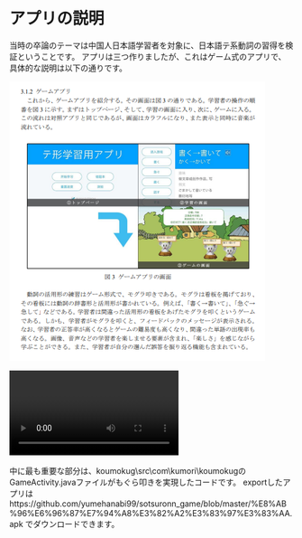 アプリの説明
====================
当時の卒論のテーマは中国人日本語学習者を対象に、日本語テ系動詞の習得を検証ということです。
アプリは三つ作りましたが、これはゲーム式のアプリで、具体的な説明は以下の通りです。

![image](https://github.com/yumehanabi99/sotsuronn_game/blob/master/README%E7%94%A8/%E3%82%A2%E3%83%97%E3%83%AA%E8%AA%AC%E6%98%8E%E7%94%A8.PNG)

![Watch the video](https://github.com/yumehanabi99/sotsuronn_game/blob/master/README%E7%94%A8/%E5%8B%95%E7%94%BB.MP4)

中に最も重要な部分は、koumokug\src\com\kumori\koumokugのGameActivity.javaファイルがもぐら叩きを実現したコードです。
exportしたアプリはhttps://github.com/yumehanabi99/sotsuronn_game/blob/master/%E8%AB%96%E6%96%87%E7%94%A8%E3%82%A2%E3%83%97%E3%83%AA.apk
でダウンロードできます。
